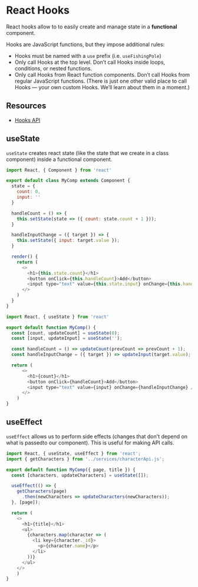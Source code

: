 # React Hooks

React hooks allow to to easily create and manage state in a **functional** component.

Hooks are JavaScript functions, but they impose additional rules:

* Hooks must be named with a `use` prefix (i.e. `useFishingPole`)
* Only call Hooks at the top level. Don’t call Hooks inside loops,
  conditions, or nested functions.
* Only call Hooks from React function components. Don’t call Hooks
  from regular JavaScript functions. (There is just one other valid
  place to call Hooks — your own custom Hooks. We’ll learn about
  them in a moment.)

## Resources

* [Hooks API](https://reactjs.org/docs/hooks-reference.html)

## useState

`useState` creates react state (like the state that we create in
a class component) inside a functional component.

```js
import React, { Component } from 'react'

export default class MyComp extends Component {
  state = {
    count: 0,
    input: ''
  }

  handleCount = () => {
    this.setState(state => ({ count: state.count + 1 }));
  }

  handleInputChange = ({ target }) => {
    this.setState({ input: target.value });
  }

  render() {
    return (
      <>
        <h1>{this.state.count}</h1>
        <button onClick={this.handleCount}>Add</button>
        <input type="text" value={this.state.input} onChange={this.handleInputChange} />
      </>
    )
  }
}
```

```js
import React, { useState } from 'react'

export default function MyComp() {
  const [count, updateCount] = useState(0);
  const [input, updateInput] = useState('');

  const handleCount = () => updateCount(prevCount => prevCount + 1);
  const handleInputChange = ({ target }) => updateInput(target.value);

  return (
      <>
        <h1>{count}</h1>
        <button onClick={handleCount}>Add</button>
        <input type="text" value={input} onChange={handleInputChange} />
      </>
    )
}
```

## useEffect

`useEffect` allows us to perform side effects (changes that don't depend
on what is passedto our component). This is useful for making API calls.

```js
import React, { useState, useEffect } from 'react';
import { getCharacters } from '../services/characterApi.js';

export default function MyComp({ page, title }) {
  const [characters, updateCharacters] = useState([]);

  useEffect(() => {
    getCharacters(page)
      .then(newCharacters => updateCharacters(newCharacters));
  }, [page]);

  return (
    <>
      <h1>{title}</h1>
      <ul>
        {characters.map(character => (
          <li key={character._id}>
            <p>{character.name}</p>
          </li>
        ))}
      </ul>
    </>
    )
}
```
